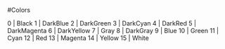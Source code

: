 ﻿#Colors

 0 | Black
 1 | DarkBlue
 2 | DarkGreen
 3 | DarkCyan
 4 | DarkRed
 5 | DarkMagenta
 6 | DarkYellow
 7 | Gray
 8 | DarkGray
 9 | Blue
10 | Green
11 | Cyan
12 | Red
13 | Magenta
14 | Yellow
15 | White